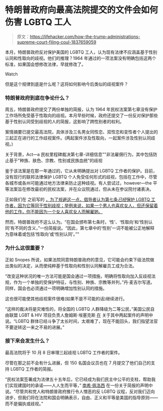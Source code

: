 # 特朗普政府向最高法院提交的文件会如何伤害 LGBTQ 工人

> 原文：<https://lifehacker.com/how-the-trump-administrations-supreme-court-filing-coul-1837659059>

本月，特朗普政府反对保护美国的 LGBTQ 工人，认为现有法律不应涵盖基于性别认同和性取向的歧视。他们的推理？1964 年通过的一项法案没有明确包括这两个标准，如果国会想修改法律，早就修改了。

Watch

但是这个规律到底是什么呢？这将如何影响今后类似的歧视案件？

### 特朗普政府到底在争论什么？

周五，特朗普政府提交了两份单独的简报，认为 1964 年民权法案第七章没有保护工作场所免受基于性取向的歧视。本月早些时候，政府还提交了一份反对保护那些基于性别认同受到歧视的人的简报，这影响了跨性别者的权利。

案情摘要已提交最高法院，具体涉及三名男女同性恋、双性恋和变性者个人提出的三起正在进行的工作歧视案件。(两起案件涉及性取向，一起案件涉及性别认同歧视。)

关于背景，Act⁠—a 民权里程碑裁决第七章-详细信息""非法雇佣行为，其中包括防止基于"种族、肤色、宗教、性别或民族血统"的歧视

鉴于该法案是在那一年通过的，它从未明确提出对 LGBTQ 工作者的保护。目前，没有现行的联邦法律保护 LGBTQ 个人免受任何形式的歧视，包括在工作中，尽管各城市或各州可能通过地方法律来防止这种歧视。有人尝试过，however⁠—the 平等法案旨在修改最初的民权法案，并在众议院通过，但从未在参议院付诸表决。

正如我们在 之前写的 [，为了规避这一点，倡导者认为第七条*已经*保护 LGBTQ 工作者，因为它等同于性别歧视；举例来说，如果一个男人也喜欢女人，但还保留着他的工作，你不能因为一个女人喜欢女人而解雇她。](https://lifehacker.com/how-the-new-supreme-court-discrimination-case-could-aff-1834278501)

然而，特朗普政府不这么认为。“在国会颁布第七条时，‘性’、‘性取向’和‘性别认同’有不同的含义，”一份简报说。“因此，第七章中的‘性别’一词不能被公正地解释为意味着或包括‘性取向’或‘性别认同’。”"

### 为什么这很重要？

正如 Snopes 所说，如果法院同意特朗普政府的意见，它可能会约束下级法院做出类似的决定，从而使纯粹基于性取向和性别认同解雇员工成为合法。

“改变这种状况的唯一方法可能是国会通过一项措施，明确将性取向加入反歧视法规，作为一个单独的受保护特征，与性别、种族、宗教等并列，”丹·麦吉尔写道。同样，国会也必须通过一项明确增加性别认同的措施。

这也很可能使其他歧视案件很难(如果不是不可能的话)继续进行。

“这样的裁决将是灾难性的，将全国的 LGBTQ 人群降级为二等公民，”美国公民自由联盟 LGBT & HIV 项目负责人詹姆斯·埃塞克斯 [在](https://www.aclu.org/press-releases/supreme-court-agrees-hear-lgbtq-workplace-discrimination-cases) 关于其中两起案件的声明中说。“LGBTQ 群体已经斗争了太长时间，太艰难了，现在不能回头，我们指望法官不要逆转这一来之不易的进展。”

### 接下来会发生什么？

最高法院将于 10 月 8 日审理三起歧视 LGBTQ 工作者的案件。

尽管在那之前不会有什么进展，但 150 名国会议员也在 7 月提交了他们自己的支持 LGBTQ 工作者的简报。

“民权法案签署成为法律五十五年后，它已经成为我们民主中公平的支柱，帮助我们实现建国时的承诺——人人生而平等，” [南希·佩洛西](https://www.speaker.gov/newsroom/7419/) 在一份关于简报的声明中说。“尽管共和党人和特朗普政府推行令人憎恶的反 LGBTQ 议程，反对我们迈向进步，但我们将在法院和国会明确表示，自由、正义和平等是美国的指导原则——而不是偏执或歧视。”